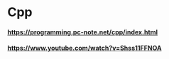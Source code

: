 # Cpp

#### https://programming.pc-note.net/cpp/index.html

#### https://www.youtube.com/watch?v=Shss11FFNOA
